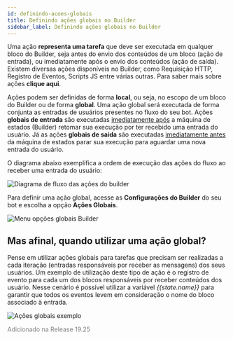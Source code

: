 ```yaml
---
id: definindo-acoes-globais
title: Definindo ações globais no Builder
sidebar_label: Definindo ações globais no Builder
---
```


Uma ação **representa uma tarefa** que deve ser executada em qualquer bloco do Builder, seja antes do envio dos conteúdos de um bloco (ação de entrada), ou imediatamente após o envio dos conteúdos (ação de saída). Existem diversas ações disponíveis no Builder, como Requisição HTTP, Registro de Eventos, Scripts JS entre várias outras. Para saber mais sobre ações **clique aqui**.

Ações podem ser definidas de forma **local**, ou seja, no escopo de um bloco do Builder ou de forma **global**. Uma ação global será executada de forma conjunta as entradas de usuários presentes no fluxo do seu bot. Ações **globais de entrada** são executadas <u>imediatamente após</u> a máquina de estados (Builder) retomar sua execução por ter recebido uma entrada do usuário. Já as ações **globais de saída** são executadas <u>imediatamente antes</u> da máquina de estados parar sua execução para aguardar uma nova entrada do usuário.

O diagrama abaixo exemplifica a ordem de execução das ações do fluxo ao receber uma entrada do usuário:

![Diagrama de fluxo das ações do builder](/img/builder/builder-fluxo-de-acoes.png)<br>

Para definir uma ação global, acesse as **Configurações do Builder** do seu bot e escolha a opção **Ações Globais**.

![Menu opções globais Builder](/img/builder/builder-definindo-acoes-globais-1.png)<br>

## Mas afinal, quando utilizar uma ação global?

Pense em utilizar ações globais para tarefas que precisam ser realizadas a cada iteração (entradas responsáveis por receber as mensagens) dos seus usuários. Um exemplo de utilização deste tipo de ação é o registro de evento para cada um dos blocos responsáveis por receber conteúdos dos usuário. Nesse cenário é possível utilizar a variável *{{state<span>.</span>name}}* para garantir que todos os eventos levem em consideração o nome do bloco associado à entrada.

![Ações globais exemplo](/img/builder/builder-definindo-acoes-globais-2.png)<br>

<font color=gray>Adicionado na Release 19.25</font>


<!-- Rating frame -->
<script type="text/javascript" src="/scripts/rating.js"></script>